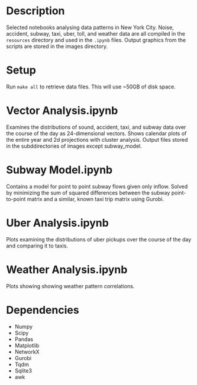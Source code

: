 # Description
Selected notebooks analysing data patterns in New York City. Noise, accident, subway, taxi, uber, toll, and weather data are all compiled in the `resources` directory and used in the `.ipynb` files.  Output graphics from the scripts are stored in the images directory.

# Setup
Run `make all` to retrieve data files. This will use ~50GB of disk space.

# Vector Analysis.ipynb
Examines the distributions of sound, accident, taxi, and subway data over the course of the day as 24-dimensional vectors. Shows calendar plots of the entire year and 2d projections with cluster analysis. Output files stored in the subddirectories of images except subway_model.

# Subway Model.ipynb
Contains a model for point to point subway flows given only inflow. Solved by minimizing the sum of squared differences between the subway point-to-point matrix and a similar, known taxi trip matrix using Gurobi.

# Uber Analysis.ipynb
Plots examining the distributions of uber pickups over the course of the day and comparing it to taxis.

# Weather Analysis.ipynb
Plots showing showing weather pattern correlations.

# Dependencies
* Numpy
* Scipy
* Pandas
* Matplotlib
* NetworkX
* Gurobi
* Tqdm
* Sqlite3
* awk

